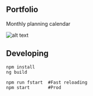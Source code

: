 ## Portfolio
Monthly planning calendar

![alt text](https://raw.githubusercontent.com/gurveerdhindsa/gu-calendar/src/assets/images/gu-calendar.png)
    

## Developing
```
npm install
ng build

npm run fstart  #Fast reloading
npm start       #Prod
```

